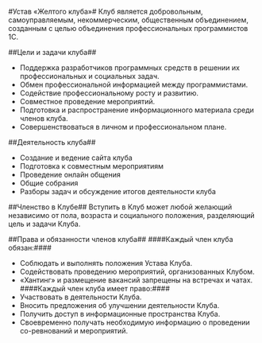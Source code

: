 #Устав «Желтого клуба»#
Клуб является добровольным, самоуправляемым, некоммерческим,
общественным объединением, созданным с целью объединения 
профессиональных программистов 1С.

##Цели и задачи клуба##
* Поддержка разработчиков программных средств в решении их профессиональных и социальных  задач.
* Обмен профессиональной информацией между программистами.
* Содействие профессиональному росту и развитию.
* Совместное проведение мероприятий.
* Подготовка и распространение информационного материала среди членов клуба.
* Совершенствоваться в личном и профессиональном плане.

##Деятельность клуба##
* Создание и ведение сайта клуба
* Подготовка к совместным мероприятиям 
* Проведение онлайн общения
* Общие собрания
* Разборы задач и обсуждение итогов деятельности клуба

##Членство в Клубе##
Вступить в Клуб может любой желающий независимо от пола, возраста и социального положения, разделяющий цель и задачи Клуба.
         
##Права и обязанности членов клуба##
####Каждый член клуба обязан:####
* Соблюдать и выполнять положения Устава Клуба.
* Cодействовать проведению мероприятий, организованных Клубом.
* «Хантинг» и размещение вакансий запрещены на встречах и чатах.
####Каждый член клуба имеет право:####
* Участвовать в деятельности Клуба.
* Вносить предложения об улучшении деятельности Клуба.
* Получить доступ в информационные пространства Клуба.
* Своевременно получать необходимую информацию о проведении со-ревнований и мероприятий.
